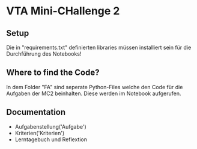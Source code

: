 # VTA Mini-CHallenge 2

## Setup
Die in "requirements.txt" definierten libraries müssen installiert sein für die Durchführung des Notebooks!

## Where to find the Code?
In dem Folder "FA" sind seperate Python-Files welche den Code für die Aufgaben der MC2 beinhalten. 
Diese werden im Notebook aufgerufen.

## Documentation
- Aufgabenstellung('Aufgabe')
- Kriterien('Kriterien')
- Lerntagebuch und Reflextion